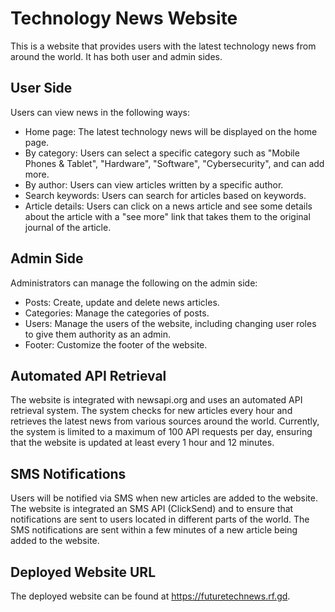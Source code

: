 # Technology News Website

This is a website that provides users with the latest technology news from around the world. It has both user and admin sides.

## User Side

Users can view news in the following ways:

- Home page: The latest technology news will be displayed on the home page.
- By category: Users can select a specific category such as "Mobile Phones & Tablet", "Hardware", "Software", "Cybersecurity", and can add more.
- By author: Users can view articles written by a specific author.
- Search keywords: Users can search for articles based on keywords.
- Article details: Users can click on a news article and see some details about the article with a "see more" link that takes them to the original journal of the article.

## Admin Side

Administrators can manage the following on the admin side:

- Posts: Create, update and delete news articles.
- Categories: Manage the categories of posts.
- Users: Manage the users of the website, including changing user roles to give them authority as an admin.
- Footer: Customize the footer of the website.

## Automated API Retrieval

The website is integrated with newsapi.org and uses an automated API retrieval system. The system checks for new articles every hour and retrieves the latest news from various sources around the world. Currently, the system is limited to a maximum of 100 API requests per day, ensuring that the website is updated at least every 1 hour and 12 minutes.

## SMS Notifications

Users will be notified via SMS when new articles are added to the website. The website is integrated an SMS API (ClickSend) and to ensure that notifications are sent to users located in different parts of the world. The SMS notifications are sent within a few minutes of a new article being added to the website.

## Deployed Website URL

The deployed website can be found at https://futuretechnews.rf.gd.
